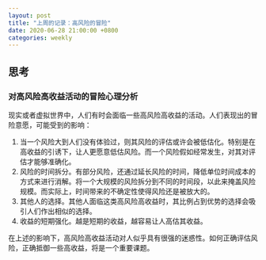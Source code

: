 ```yaml
---
layout: post
title: "上周的记录：高风险的冒险"
date: 2020-06-28 21:00:00 +0800
categories: weekly
---
```


## 思考

### 对高风险高收益活动的冒险心理分析

现实或者虚拟世界中，人们有时会面临一些高风险高收益的活动。人们表现出的冒险意愿，可能受到的影响：

1. 当一个风险大到人们没有体验过，则其风险的评估或许会被低估化。特别是在高收益的引诱下，让人更愿意低估风险。而一个风险假如经常发生，对其对评估才能够准确化。
2. 风险的时间拆分。有部分风险，还通过延长风险的时间，降低单位时间成本的方式来进行消解。将一个大规模的风险拆分到不同的时间段，以此来掩盖风险规模。而实际上，时间带来的不确定性使得风险还是被放大的。
3. 其他人的选择。其他人面临这类高风险高收益时，其比例占到优势的选择会吸引人们作出相似的选择。
4. 收益的短期强化。越是短期的收益，越容易让人高估其收益。

在上述的影响下，高风险高收益活动对人似乎具有很强的迷惑性。如何正确评估风险，正确抵御一些高收益，将是一个重要课题。